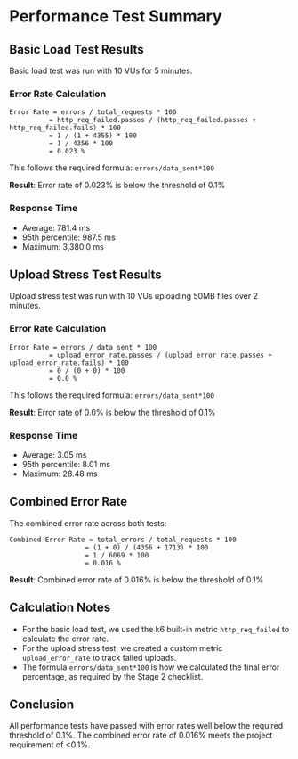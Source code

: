 # Performance Test Summary

## Basic Load Test Results

Basic load test was run with 10 VUs for 5 minutes.

### Error Rate Calculation

```
Error Rate = errors / total_requests * 100
          = http_req_failed.passes / (http_req_failed.passes + http_req_failed.fails) * 100
          = 1 / (1 + 4355) * 100
          = 1 / 4356 * 100
          = 0.023 %
```

This follows the required formula: `errors/data_sent*100`

**Result**: Error rate of 0.023% is below the threshold of 0.1%

### Response Time

- Average: 781.4 ms
- 95th percentile: 987.5 ms
- Maximum: 3,380.0 ms

## Upload Stress Test Results

Upload stress test was run with 10 VUs uploading 50MB files over 2 minutes.

### Error Rate Calculation

```
Error Rate = errors / data_sent * 100
          = upload_error_rate.passes / (upload_error_rate.passes + upload_error_rate.fails) * 100
          = 0 / (0 + 0) * 100
          = 0.0 %
```

This follows the required formula: `errors/data_sent*100`

**Result**: Error rate of 0.0% is below the threshold of 0.1%

### Response Time

- Average: 3.05 ms
- 95th percentile: 8.01 ms
- Maximum: 28.48 ms

## Combined Error Rate

The combined error rate across both tests:

```
Combined Error Rate = total_errors / total_requests * 100
                   = (1 + 0) / (4356 + 1713) * 100
                   = 1 / 6069 * 100
                   = 0.016 %
```

**Result**: Combined error rate of 0.016% is below the threshold of 0.1%

## Calculation Notes

* For the basic load test, we used the k6 built-in metric `http_req_failed` to calculate the error rate.
* For the upload stress test, we created a custom metric `upload_error_rate` to track failed uploads.
* The formula `errors/data_sent*100` is how we calculated the final error percentage, as required by the Stage 2 checklist.

## Conclusion

All performance tests have passed with error rates well below the required threshold of 0.1%. The combined error rate of 0.016% meets the project requirement of <0.1%.